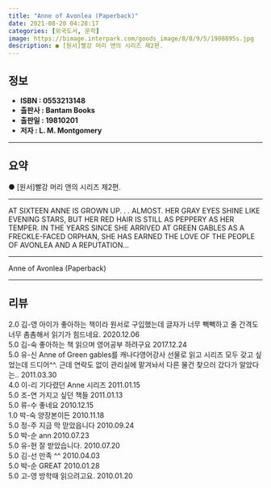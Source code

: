 ```yaml
---
title: "Anne of Avonlea (Paperback)"
date: 2021-08-20 04:28:17
categories: [외국도서, 문학]
image: https://bimage.interpark.com/goods_image/8/8/9/5/1908895s.jpg
description: ● [원서]빨강 머리 앤의 시리즈 제2편.
---
```


## **정보**

- **ISBN : 0553213148**
- **출판사 : Bantam Books**
- **출판일 : 19810201**
- **저자 : L. M. Montgomery**

------



## **요약**

●  [원서]빨강 머리 앤의 시리즈 제2편.

------

AT SIXTEEN ANNE IS GROWN UP. . . ALMOST. HER GRAY EYES SHINE LIKE EVENING STARS, BUT HER RED HAIR IS STILL AS PEPPERY AS HER TEMPER. IN THE YEARS SINCE SHE ARRIVED AT GREEN GABLES AS A FRECKLE-FACED ORPHAN, SHE HAS EARNED THE LOVE OF THE PEOPLE OF AVONLEA AND A REPUTATION... 

------


Anne of Avonlea (Paperback) 

------


## **리뷰** 

2.0 김-영 아이가 좋아하는 책이라 원서로 구입했는데 글자가 너무 빽빽하고 줄 간격도 너무 촘촘해서 읽기가 힘드네요.  2020.12.06 <br/>5.0 김-숙 좋아하는 책 읽으며 영어공부 하려구요 2017.12.24 <br/>5.0 유-신 Anne of Green gables를 캐나다영어강사 선물로 읽고 시리즈 모두 갖고 싶었는데 드디어^^. 근데 연락도 없이 관리실에 맡겨놔서 다른 물건 찾으러 갔다가 알았다는.. 2011.03.30 <br/>4.0 이-리 기다렸던 Anne 시리즈 2011.01.15 <br/>5.0 조-연 가지고 싶던 책들 2011.01.13 <br/>5.0 류-수 좋네요 2010.12.15 <br/>1.0 박-숙 양장본이든 2010.11.18 <br/>5.0 정-주 지금 막 맏았읍니다 2010.09.24 <br/>5.0 박-순 ann 2010.07.23 <br/>5.0 유-현 잘 받았습니다. 2010.07.20 <br/>5.0 김-선 만족 ^^ 2010.04.03 <br/>5.0 박-순 GREAT 2010.01.28 <br/>5.0 고-영 방학때 읽으려고요. 2010.01.20 <br/>